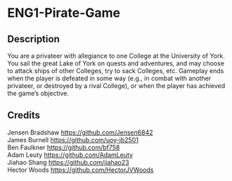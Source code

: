 # ENG1-Pirate-Game

## Description

You are a privateer with allegiance to one College at the University of York. You sail the great Lake of
York on quests and adventures, and may choose to attack ships of other Colleges, try to sack
Colleges, etc. Gameplay ends when the player is defeated in some way (e.g., in combat with
another privateer, or destroyed by a rival College), or when the player has achieved the game’s
objective.

## Credits

Jensen Bradshaw https://github.com/Jensen6842 <br />
James Burnell https://github.com/uoy-jb2501 <br />
Ben Faulkner https://github.com/bf758 <br />
Adam Leuty https://github.com/AdamLeuty<br />
Jiahao Shang https://github.com/jiahao23 <br />
Hector Woods https://github.com/HectorJVWoods <br />
